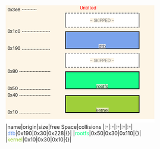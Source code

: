 ![memory map diagram](tests.test_docs_normal_cropped.png)
|name|origin|size|free Space|collisions
|:-|:-|:-|:-|:-|
|<span style='color:cornflowerblue'>dtb</span>|0x190|0x30|0x228|{}|
|<span style='color:springgreen'>rootfs</span>|0x50|0x30|0x110|{}|
|<span style='color:yellowgreen'>kernel</span>|0x10|0x30|0x10|{}|
